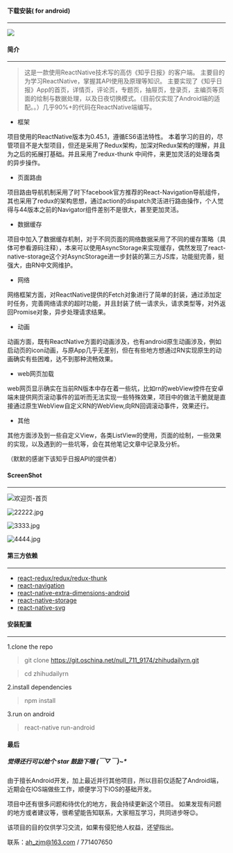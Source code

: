 #### 下载安装( for android)
---
![](https://www.pgyer.com/app/qrcode/Z0xA)
#### 简介
---
> 这是一款使用ReactNative技术写的高仿《知乎日报》的客户端。
主要目的为学习ReactNative，掌握其API使用及原理等知识。
>  主要实现了《知乎日报》App的首页，详情页，评论页，专题页，抽屉页，登录页，主编页等页面的绘制与数据处理，以及日夜切换模式。（目前仅实现了Android端的适配。。）几乎90%+的代码在ReactNative端编写。



- 框架

项目使用的ReactNative版本为0.45.1，遵循ES6语法特性。
本着学习的目的，尽管项目不是大型项目，但还是采用了Redux架构，加深对Redux架构的理解，并且为之后的拓展打基础。并且采用了redux-thunk 中间件，来更加灵活的处理各类的异步操作。

- 页面路由

项目路由导航机制采用了时下facebook官方推荐的React-Navigation导航组件，其也采用了redux的架构思想，通过action的dispatch灵活进行路由操作，个人觉得与44版本之前的Navigator组件差别不是很大，甚至更加灵活。

- 数据缓存

项目中加入了数据缓存机制，对于不同页面的网络数据采用了不同的缓存策略（具体可参看源码注释），本来可以使用AsyncStorage来实现缓存，偶然发现了react-native-storage这个对AsyncStorage进一步封装的第三方JS库，功能挺完善，挺强大，由RN中文网维护。

- 网络

网络框架方面，对ReactNative提供的Fetch对象进行了简单的封装，通过添加定时任务，完善网络请求的超时功能，并且封装了统一请求头，请求类型等，对外返回Promise对象，异步处理请求结果。

- 动画

动画方面，既有ReactNative方面的动画涉及，也有android原生动画涉及，例如启动页的icon动画，与原App几乎无差别，但在有些地方想通过RN实现原生的动画确实有些困难，达不到那种流畅效果。

- web网页加载

web网页显示确实在当前RN版本中存在着一些坑，比如rn的webView控件在安卓端未提供网页滚动事件的监听而无法实现一些特殊效果，项目中的做法干脆就是直接通过原生WebView自定义RN的WebView,向RN回调滚动事件，效果还行。

- 其他

其他方面涉及到一些自定义View，各类ListView的使用，页面的绘制，一些效果的实现，以及遇到的一些坑等，会在其他笔记文章中记录及分析。

（默默的感谢下该知乎日报API的提供者）
#### ScreenShot
---


![欢迎页-首页](http://upload-images.jianshu.io/upload_images/1948083-1406060e235ba90b.jpg?imageMogr2/auto-orient/strip%7CimageView2/2/w/800)




![22222.jpg](http://upload-images.jianshu.io/upload_images/1948083-904c2d7d8d3688a5.jpg?imageMogr2/auto-orient/strip%7CimageView2/2/w/800)







![3333.jpg](http://upload-images.jianshu.io/upload_images/1948083-50d429b86aa68b29.jpg?imageMogr2/auto-orient/strip%7CimageView2/2/w/800)








![4444.jpg](http://upload-images.jianshu.io/upload_images/1948083-e42aab5516007d1e.jpg?imageMogr2/auto-orient/strip%7CimageView2/2/w/800)


#### 第三方依赖
---
- [react-redux/redux/redux-thunk](http://www.ruanyifeng.com/blog/2016/09/redux_tutorial_part_one_basic_usages.html)
-  [react-navigation](https://reactnavigation.org)
- [react-native-extra-dimensions-android](https://github.com/Sunhat/react-native-extra-dimensions-android)
- [react-native-storage](https://github.com/sunnylqm/react-native-storage)
- [react-native-svg](https://github.com/react-native-community/react-native-svg)



#### 安装配置
---
 1.clone the repo

> git clone https://git.oschina.net/null_711_9174/zhihudailyrn.git

>cd zhihudailyrn

 2.install dependencies 
> npm install

 3.run on android 
> react-native run-android

#### 最后

#####    觉得还行可以给个 star 鼓励下哦  (￣▽￣)~*

由于擅长Android开发，加上最近并行其他项目，所以目前仅适配了Android端，近期会在IOS端做些工作，顺便学习下IOS的基础开发。

项目中还有很多问题和待优化的地方，我会持续更新这个项目。
如果发现有问题的地方或者建议等，很希望能告知联系，大家相互学习，共同进步呀😉。

该项目的目的仅供学习交流，如果有侵犯他人权益，还望指出。

联系：ah_zjm@163.com / 771407650